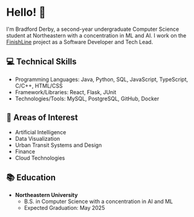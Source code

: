 # Hello! :wave:

I'm Bradford Derby, a second-year undergraduate Computer Science student at Northeastern with a concentration in ML and AI. I work on the [FinishLine](https://github.com/Northeastern-Electric-Racing/FinishLine)
 project as a Software Developer and Tech Lead.


## :computer: Technical Skills
- Programming Languages: Java, Python, SQL, JavaScript, TypeScript, C/C++, HTML/CSS
- Framework/Libraries: React, Flask, JUnit
- Technologies/Tools: MySQL, PostgreSQL, GitHub, Docker

## :brain: Areas of Interest
- Artificial Intelligence
- Data Visualization
- Urban Transit Systems and Design
- Finance
- Cloud Technologies

## :books: Education
- **Northeastern University**
  - B.S. in Computer Science with a concentration in AI and ML
  - Expected Graduation: May 2025
